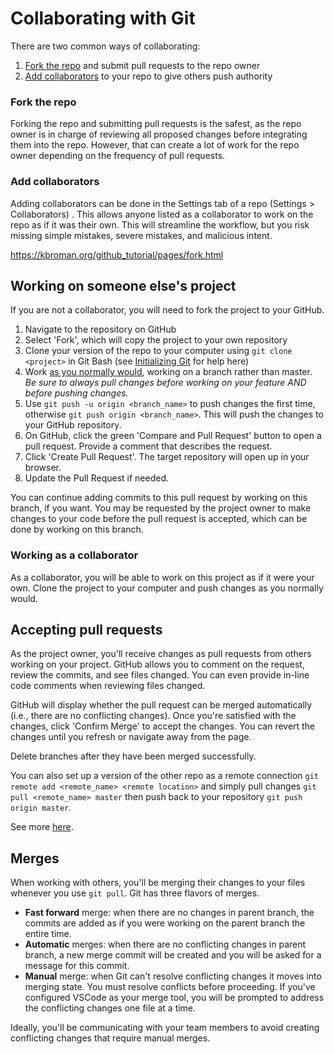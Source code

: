 # Collaborating with Git

There are two common ways of collaborating:

1. [Fork the repo](#fork-the-repo) and submit pull requests to the repo owner
2. [Add collaborators](#add-collaborators) to your repo to give others push authority

### Fork the repo

Forking the repo and submitting pull requests is the safest, as the repo owner is in charge of reviewing all proposed changes before integrating them into the repo. However, that can create a lot of work for the repo owner depending on the frequency of pull requests.

### Add collaborators

Adding collaborators can be done in the Settings tab of a repo (Settings > Collaborators) . This allows anyone listed as a collaborator to work on the repo as if it was their own. This will streamline the workflow, but you risk missing simple mistakes, severe mistakes, and malicious intent. 

https://kbroman.org/github_tutorial/pages/fork.html

## Working on someone else's project

If you are not a collaborator, you will need to fork the project to your GitHub.

1. Navigate to the repository on GitHub
2. Select 'Fork', which will copy the project to your own repository
3. Clone your version of the repo to your computer using `git clone <project>` in Git Bash (see [Initializing Git](initializing-git.md) for help here)
4. Work [as you normally would](common-workflow.md), working on a branch rather than master. *Be sure to always pull changes before working on your feature AND before pushing changes.*
5. Use `git push -u origin <branch_name>` to push changes the first time, otherwise `git push origin <branch_name>`. This will push the changes to your GitHub repository.
6. On GitHub, click the green 'Compare and Pull Request' button to open a pull request. Provide a comment that describes the request.
7. Click 'Create Pull Request'. The  target repository will open up in your browser.
8. Update the Pull Request if needed.

You can continue adding commits to this pull request by working on this branch, if you want. You may be requested by the project owner to make changes to your code before the pull request is accepted, which can be done by working on this branch.

### Working as a collaborator

As a collaborator, you will be able to work on this project as if it were your own. Clone the project to your computer and push changes as you normally would.

## Accepting pull requests

As the project owner, you'll receive changes as pull requests from others working on your project. GitHub allows you to comment on the request, review the commits, and see files changed. You can even provide in-line code comments when reviewing files changed.

GitHub will display whether the pull request can be merged automatically (i.e., there are no conflicting changes). Once you're satisfied with the changes, click 'Confirm Merge' to accept the changes. You can revert the changes until you refresh or navigate away from the page.

Delete branches after they have been merged successfully.

You can also set up a version of the other repo as a remote connection `git remote add <remote_name> <remote location>` and simply pull changes `git pull <remote_name> master` then push back to your repository `git push origin master`. 

See more [here](https://kbroman.org/github_tutorial/pages/fork.html).

## Merges

When working with others, you'll be merging their changes to your files whenever you use `git pull`. Git has three flavors of merges.

* **Fast forward** merge: when there are no changes in parent branch, the commits are added as if you were working on the parent branch the entire time.
* **Automatic** merges: when there are no conflicting changes in parent branch, a new merge commit will be created and you will be asked for a message for this commit.
* **Manual** merge: when Git can't resolve conflicting changes it moves into merging state. You must resolve conflicts before proceeding. If you've configured VSCode as your merge tool, you will be prompted to address the conflicting changes one file at a time.

Ideally, you'll be communicating with your team members to avoid creating conflicting changes that require manual merges.